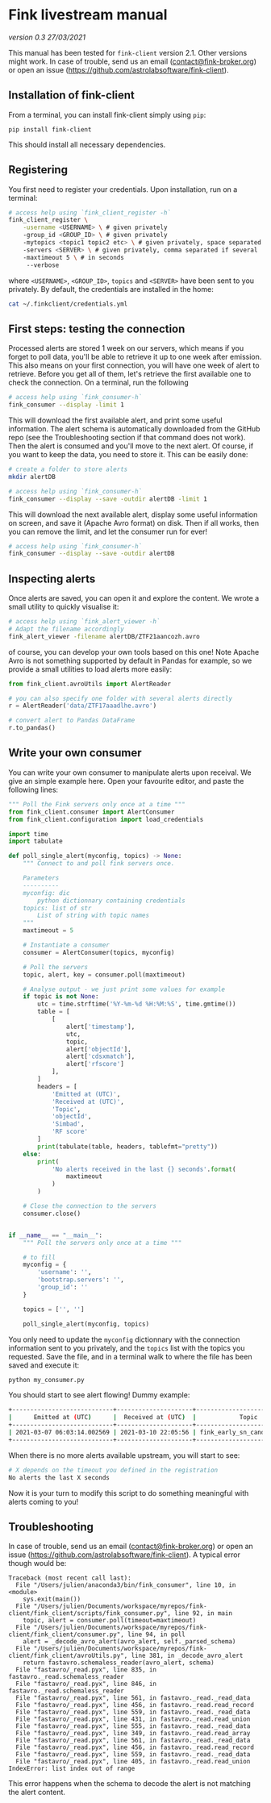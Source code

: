 # Fink livestream manual

_version 0.3 27/03/2021_

This manual has been tested for `fink-client` version 2.1. Other versions might work. In case of trouble, send us an email (contact@fink-broker.org) or open an issue (https://github.com/astrolabsoftware/fink-client).

## Installation of fink-client

From a terminal, you can install fink-client simply using `pip`:

```
pip install fink-client
```

This should install all necessary dependencies.

## Registering

You first need to register your credentials. Upon installation, run on a terminal:

```bash
# access help using `fink_client_register -h`
fink_client_register \
	-username <USERNAME> \ # given privately
	-group_id <GROUP_ID> \ # given privately
	-mytopics <topic1 topic2 etc> \ # given privately, space separated if several
	-servers <SERVER> \ # given privately, comma separated if several
	-maxtimeout 5 \ # in seconds
	 --verbose
```

where `<USERNAME>`, `<GROUP_ID>`, `topics` and `<SERVER>` have been sent to you privately. By default, the credentials are installed in the home:

```bash
cat ~/.finkclient/credentials.yml
```

## First steps: testing the connection

Processed alerts are stored 1 week on our servers, which means if you forget to poll data, you'll be able to retrieve it up to one week after emission. This also means on your first connection, you will have one week of alert to retrieve. Before you get all of them, let's retrieve the first available one to check the connection. On a terminal, run the following

```bash
# access help using `fink_consumer-h`
fink_consumer --display -limit 1
```

This will download the first available alert, and print some useful information.  The alert schema is automatically downloaded from the GitHub repo (see the Troubleshooting section if that command does not work). Then the alert is consumed and you'll move to the next alert. Of course, if you want to keep the data, you need to store it. This can be easily done:

```bash
# create a folder to store alerts
mkdir alertDB

# access help using `fink_consumer-h`
fink_consumer --display --save -outdir alertDB -limit 1
```

This will download the next available alert, display some useful information on screen, and save it (Apache Avro format) on disk. Then if all works, then you can remove the limit, and let the consumer run for ever!

```bash
# access help using `fink_consumer-h`
fink_consumer --display --save -outdir alertDB
```

## Inspecting alerts

Once alerts are saved, you can open it and explore the content. We wrote a small utility to quickly visualise it:

```bash
# access help using `fink_alert_viewer -h`
# Adapt the filename accordingly
fink_alert_viewer -filename alertDB/ZTF21aancozh.avro
```

of course, you can develop your own tools based on this one! Note Apache Avro is not something supported by default in Pandas for example, so we provide a small utilities to load alerts more easily:

```python
from fink_client.avroUtils import AlertReader

# you can also specify one folder with several alerts directly
r = AlertReader('data/ZTF17aaadlhe.avro')

# convert alert to Pandas DataFrame
r.to_pandas()
```

## Write your own consumer

You can write your own consumer to manipulate alerts upon receival. We give an simple example here. Open your favourite editor, and paste the following lines:

```python
""" Poll the Fink servers only once at a time """
from fink_client.consumer import AlertConsumer
from fink_client.configuration import load_credentials

import time
import tabulate

def poll_single_alert(myconfig, topics) -> None:
    """ Connect to and poll fink servers once.

    Parameters
    ----------
    myconfig: dic
    	python dictionnary containing credentials
    topics: list of str
    	List of string with topic names
    """
    maxtimeout = 5

    # Instantiate a consumer
    consumer = AlertConsumer(topics, myconfig)

    # Poll the servers
    topic, alert, key = consumer.poll(maxtimeout)

    # Analyse output - we just print some values for example
    if topic is not None:
		utc = time.strftime('%Y-%m-%d %H:%M:%S', time.gmtime())
		table = [
			[
		 		alert['timestamp'],
		 		utc,
		 		topic,
		 		alert['objectId'],
		 		alert['cdsxmatch'],
		 		alert['rfscore']
		 	],
		]
		headers = [
			'Emitted at (UTC)',
			'Received at (UTC)',
			'Topic',
			'objectId',
			'Simbad',
			'RF score'
		]
		print(tabulate(table, headers, tablefmt="pretty"))
    else:
        print(
            'No alerts received in the last {} seconds'.format(
                maxtimeout
            )
        )

    # Close the connection to the servers
    consumer.close()


if __name__ == "__main__":
    """ Poll the servers only once at a time """

    # to fill
    myconfig = {
        'username': '',
        'bootstrap.servers': '',
        'group_id': ''
    }

    topics = ['', '']

    poll_single_alert(myconfig, topics)
```

You only need to update the `myconfig` dictionnary with the connection information sent to you privately, and the `topics` list with the topics you requested. Save the file, and in a terminal walk to where the file has been saved and execute it:

```bash
python my_consumer.py
```

You should start to see alert flowing! Dummy example:

```bash
+----------------------------+---------------------+------------------------------+--------------+---------+----------+
|      Emitted at (UTC)      |  Received at (UTC)  |            Topic             |   objectId   | Simbad  | RF score |
+----------------------------+---------------------+------------------------------+--------------+---------+----------+
| 2021-03-07 06:03:14.002569 | 2021-03-10 22:05:56 | fink_early_sn_candidates_ztf | ZTF21aalekwo | Unknown |  0.913   |
+----------------------------+---------------------+------------------------------+--------------+---------+----------+
```

When there is no more alerts available upstream, you will start to see:

```bash
# X depends on the timeout you defined in the registration
No alerts the last X seconds
```

Now it is your turn to modify this script to do something meaningful with alerts coming to you!

## Troubleshooting

In case of trouble, send us an email (contact@fink-broker.org) or open an issue (https://github.com/astrolabsoftware/fink-client). A typical error though would be:

```
Traceback (most recent call last):
  File "/Users/julien/anaconda3/bin/fink_consumer", line 10, in <module>
    sys.exit(main())
  File "/Users/julien/Documents/workspace/myrepos/fink-client/fink_client/scripts/fink_consumer.py", line 92, in main
    topic, alert = consumer.poll(timeout=maxtimeout)
  File "/Users/julien/Documents/workspace/myrepos/fink-client/fink_client/consumer.py", line 94, in poll
    alert = _decode_avro_alert(avro_alert, self._parsed_schema)
  File "/Users/julien/Documents/workspace/myrepos/fink-client/fink_client/avroUtils.py", line 381, in _decode_avro_alert
    return fastavro.schemaless_reader(avro_alert, schema)
  File "fastavro/_read.pyx", line 835, in fastavro._read.schemaless_reader
  File "fastavro/_read.pyx", line 846, in fastavro._read.schemaless_reader
  File "fastavro/_read.pyx", line 561, in fastavro._read._read_data
  File "fastavro/_read.pyx", line 456, in fastavro._read.read_record
  File "fastavro/_read.pyx", line 559, in fastavro._read._read_data
  File "fastavro/_read.pyx", line 431, in fastavro._read.read_union
  File "fastavro/_read.pyx", line 555, in fastavro._read._read_data
  File "fastavro/_read.pyx", line 349, in fastavro._read.read_array
  File "fastavro/_read.pyx", line 561, in fastavro._read._read_data
  File "fastavro/_read.pyx", line 456, in fastavro._read.read_record
  File "fastavro/_read.pyx", line 559, in fastavro._read._read_data
  File "fastavro/_read.pyx", line 405, in fastavro._read.read_union
IndexError: list index out of range
```

This error happens when the schema to decode the alert is not matching the alert content. 
